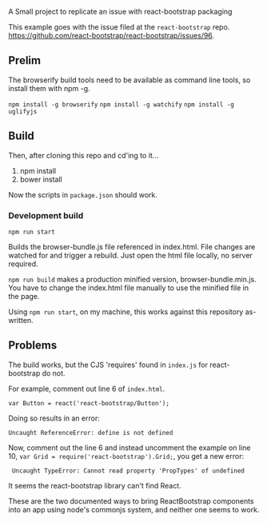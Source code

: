 A Small project to replicate an issue with react-bootstrap packaging

This example goes with the issue filed at the `react-bootstrap` repo.  https://github.com/react-bootstrap/react-bootstrap/issues/96.

## Prelim

The browserify build tools need to be available as
command line tools, so install them with npm -g.

```npm install -g browserify```
```npm install -g watchify```
```npm install -g uglifyjs```

## Build

Then, after cloning this repo and cd'ing to it...

1. npm install
1. bower install

Now the scripts in `package.json` should work.

### Development build

```npm run start```

Builds the browser-bundle.js file referenced in index.html.  File changes are watched for and trigger a rebuild.  Just open the html file locally, no server required.

```npm run build``` makes a production minified version, browser-bundle.min.js.  You have to change the index.html
file manually to use the minified file in the page.


Using `npm run start`, on my machine, this works against this repository as-written.

## Problems

The build works, but the CJS 'requires' found in `index.js` for react-bootstrap do not.

For example, comment out line 6 of `index.html`.

```var Button = react('react-bootstrap/Button');```

Doing so results in an error:

```Uncaught ReferenceError: define is not defined ```

Now, comment out the line 6 and instead uncomment the example on line 10, `var Grid = require('react-bootstrap').Grid;`, you get a new error:

``` Uncaught TypeError: Cannot read property 'PropTypes' of undefined```

It seems the react-bootstrap library can't find React.


These are the two documented ways to bring ReactBootstrap components into an app using node's commonjs system, and neither one seems to work.

